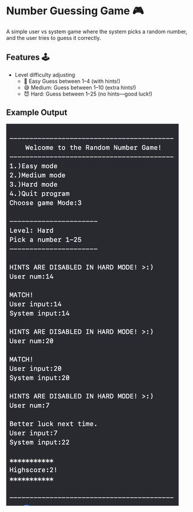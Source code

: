 # Number Guessing Game 🎮
A simple user vs system game where the system picks a random number, and the user tries to guess it correctly.

## Features 🕹️
* Level difficulty adjusting
    - 👼 Easy Guess between 1–4 (with hints!)
    - 😅 Medium: Guess between 1–10 (extra hints!)
    - 😈 Hard: Guess between 1–25 (no hints—good luck!)

## Example Output
![image ](https://github.com/joselaraj/number_mini_game/blob/06221dd052573fac02927478aaab7f1f693d76e9/mini_game(1).png)
